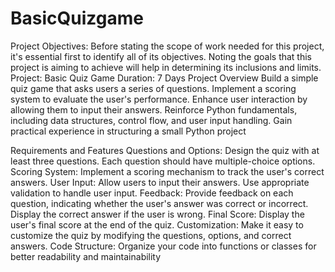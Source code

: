 # BasicQuizgame
 Project Objectives:
 Before stating the scope of work needed for this project, it's essential first to identify all of its 
objectives. Noting the goals that this project is aiming to achieve will help in determining its 
inclusions and limits.
 Project: Basic Quiz Game Duration: 7 Days
 Project Overview
 Build a simple quiz game that asks users a series of questions.
 Implement a scoring system to evaluate the user's performance.
 Enhance user interaction by allowing them to input their answers.
 Reinforce Python fundamentals, including data structures, control flow, and user input 
handling.
 Gain practical experience in structuring a small Python project

  Requirements and Features
 Questions and Options: Design the quiz with at least three questions. Each question should 
have multiple-choice options.
 Scoring System: Implement a scoring mechanism to track the user's correct answers.
User Input: Allow users to input their answers. Use appropriate validation to handle user 
input.
 Feedback: Provide feedback on each question, indicating whether the user's answer was 
correct or incorrect. Display the correct answer if the user is wrong.
 Final Score: Display the user's final score at the end of the quiz.
 Customization: Make it easy to customize the quiz by modifying the questions, options, and 
correct answers.
 Code Structure: Organize your code into functions or classes for better readability and 
maintainability
